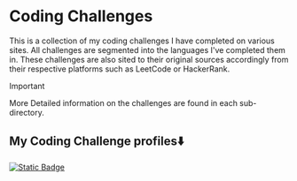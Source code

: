 # Coding Challenges 
This is a collection of my coding challenges I have completed on various sites.  All challenges are segmented into the languages I've completed them in.  These challenges are also sited to their original sources accordingly from their respective platforms such as LeetCode or HackerRank. 


> [!IMPORTANT]
> More Detailed information on the challenges are found in each sub-directory.

## My Coding Challenge profiles⬇️

[![Static Badge](https://img.shields.io/badge/LeetCode-black?style=flat&logo=LeetCode)
](https://leetcode.com/TarikVu/) 
